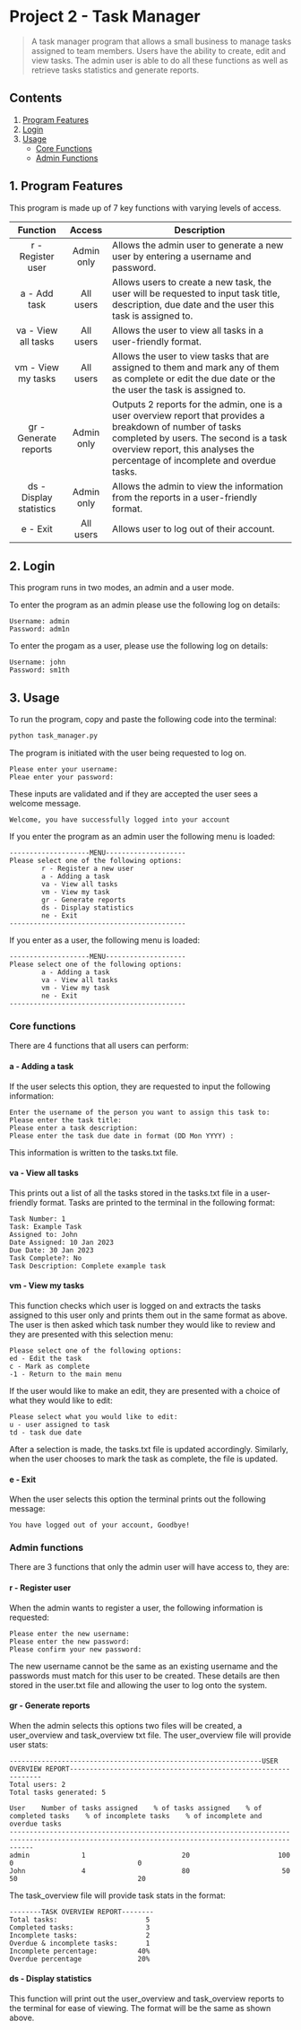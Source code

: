 # Project 2 - Task Manager
> A task manager program that allows a small business to manage tasks assigned to team members. Users have the ability to create, edit and view tasks. The admin user is able to do all these functions as well as retrieve tasks statistics and generate reports.

## Contents
 1. [Program Features](https://github.com/ZarahS/Capstone-Projects/tree/main/Project%202%20-%20Task%20Manager#1-program-features)
 2. [Login](https://github.com/ZarahS/Capstone-Projects/tree/main/Project%202%20-%20Task%20Manager#2-login)
 3. [Usage](https://github.com/ZarahS/Capstone-Projects/tree/main/Project%202%20-%20Task%20Manager#3-usage)
    - [Core Functions](https://github.com/ZarahS/Capstone-Projects/tree/main/Project%202%20-%20Task%20Manager#core-functions)
    - [Admin Functions](https://github.com/ZarahS/Capstone-Projects/tree/main/Project%202%20-%20Task%20Manager#admin-functions)
 

## 1. Program Features

This program is made up of 7 key functions with varying levels of access.

| Function  | Access  | Description  |
|:------:|:---:|--------------------------------|
| r - Register user  | Admin only |  Allows the admin user to generate a new user by entering a username and password. |
| a - Add task  | All users   | Allows users to create a new task, the user will be requested to input task title, description, due date and the user this task is assigned to.|
| va - View all tasks  | All users  | Allows the user to view all tasks in a user-friendly format.|
| vm - View my tasks | All users  | Allows the user to view tasks that are assigned to them and mark any of them as complete or edit the due date or the the user the task is assigned to. |
| gr - Generate reports  | Admin only |  Outputs 2 reports for the admin, one is a user overview report that provides a breakdown of number of tasks completed by users. The second is a task overview report, this analyses the percentage of incomplete and overdue tasks. |
| ds - Display statistics  | Admin only | Allows the admin to view the information from the reports in a user-friendly format.|
| e - Exit | All users | Allows user to log out of their account.|

## 2. Login

This program runs in two modes, an admin and a user mode.

To enter the program as an admin please use the following log on details:
``` 
Username: admin
Password: adm1n
```

To enter the progam as a user, please use the following log on details:
``` 
Username: john
Password: sm1th
```
## 3. Usage

To run the program, copy and paste the following code into the terminal:
```python 
python task_manager.py
```
The program is initiated with the user being requested to log on.
``` 
Please enter your username:
Pleae enter your password:
```
These inputs are validated and if they are accepted the user sees a welcome message.
``` 
Welcome, you have successfully logged into your account
``` 
If you enter the program as an admin user the following menu is loaded:
``` 
--------------------MENU--------------------
Please select one of the following options:
        r - Register a new user 
        a - Adding a task 
        va - View all tasks 
        vm - View my task 
        gr - Generate reports 
        ds - Display statistics
        ne - Exit 
--------------------------------------------
```

If you enter as a user, the following menu is loaded:

``` 
--------------------MENU--------------------
Please select one of the following options:
        a - Adding a task 
        va - View all tasks 
        vm - View my task 
        ne - Exit 
--------------------------------------------
```
### Core functions

There are 4 functions that all users can perform:

#### a - Adding a task

If the user selects this option, they are requested to input the following information:
``` 
Enter the username of the person you want to assign this task to:
Please enter the task title:
Please enter a task description: 
Please enter the task due date in format (DD Mon YYYY) : 
``` 
This information is written to the tasks.txt file.

#### va - View all tasks

This prints out a list of all the tasks stored in the tasks.txt file in a user-friendly format. Tasks are printed to the terminal in the following format:
``` 
Task Number: 1
Task: Example Task
Assigned to: John
Date Assigned: 10 Jan 2023
Due Date: 30 Jan 2023
Task Complete?: No
Task Description: Complete example task
``` 
#### vm - View my tasks

This function checks which user is logged on and extracts the tasks assigned to this user only and prints them out in the same format as above. The user is then asked which task number they would like to review and they are presented with this selection menu:
```
Please select one of the following options:              
ed - Edit the task                 
c - Mark as complete                 
-1 - Return to the main menu
 ```
If the user would like to make an edit, they are presented with a choice of what they would like to edit:
```
Please select what you would like to edit:                
u - user assigned to task                     
td - task due date
```
After a selection is made, the tasks.txt file is updated accordingly. Similarly, when the user chooses to mark the task as complete, the file is updated.

#### e - Exit

When the user selects this option the terminal prints out the following message:
``` 
You have logged out of your account, Goodbye!
```
 
### Admin functions

There are 3 functions that only the admin user will have access to, they are:

#### r - Register user
When the admin wants to register a user, the following information is requested:
``` 
Please enter the new username:
Please enter the new password:
Please confirm your new password:
```
The new username cannot be the same as an existing username and the passwords must match for this user to be created. These details are then stored in the user.txt file and allowing the user to log onto the system.

#### gr - Generate reports
When the admin selects this options two files will be created, a user_overview and task_overview txt file. 
The user_overview file will provide user stats:
```
---------------------------------------------------------------USER OVERVIEW REPORT---------------------------------------------------------------
Total users: 2
Total tasks generated: 5

User    Number of tasks assigned    % of tasks assigned    % of completed tasks    % of incomplete tasks    % of incomplete and overdue tasks
--------------------------------------------------------------------------------------------------------------------------------------------------
admin             1                        20                      100                      0                               0
John              4                        80                       50                     50                              20
```
The task_overview file will provide task stats in the format:

```
--------TASK OVERVIEW REPORT--------
Total tasks:                      5
Completed tasks:                  3
Incomplete tasks:                 2
Overdue & incomplete tasks:       1
Incomplete percentage:          40%
Overdue percentage              20%  
```
#### ds - Display statistics
This function will print out the user_overview and task_overview reports to the terminal for ease of viewing. The format will be the same as shown above.

